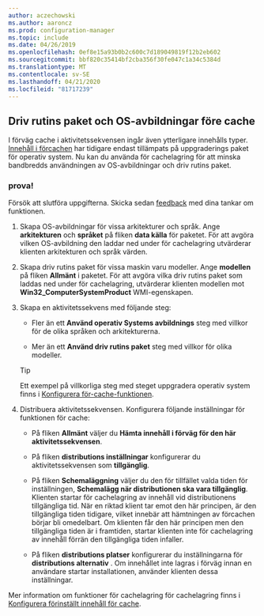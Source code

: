 ```yaml
---
author: aczechowski
ms.author: aaroncz
ms.prod: configuration-manager
ms.topic: include
ms.date: 04/26/2019
ms.openlocfilehash: 0ef8e15a93b0b2c600c7d189049819f12b2eb602
ms.sourcegitcommit: bbf820c35414bf2cba356f30fe047c1a34c5384d
ms.translationtype: MT
ms.contentlocale: sv-SE
ms.lasthandoff: 04/21/2020
ms.locfileid: "81717239"
---
```

## <a name="pre-cache-driver-packages-and-os-images"></a><a name="bkmk_precache"></a>Driv rutins paket och OS-avbildningar före cache

<!--4224642-->
I förväg cache i aktivitetssekvensen ingår även ytterligare innehålls typer. [Innehåll i förcachen](../../../../../osd/deploy-use/create-a-task-sequence-to-upgrade-an-operating-system.md#configure-pre-cache-content) har tidigare endast tillämpats på uppgraderings paket för operativ system. Nu kan du använda för cachelagring för att minska bandbredds användningen av OS-avbildningar och driv rutins paket.

### <a name="try-it-out"></a>prova!

Försök att slutföra uppgifterna. Skicka sedan [feedback](../../../../understand/find-help.md#product-feedback) med dina tankar om funktionen.

1. Skapa OS-avbildningar för vissa arkitekturer och språk. Ange **arkitekturen** och **språket** på fliken **data källa** för paketet. För att avgöra vilken OS-avbildning den laddar ned under för cachelagring utvärderar klienten arkitekturen och språk värden.  

2. Skapa driv rutins paket för vissa maskin varu modeller. Ange **modellen** på fliken **Allmänt** i paketet. För att avgöra vilka driv rutins paket som laddas ned under för cachelagring, utvärderar klienten modellen mot **Win32_ComputerSystemProduct** WMI-egenskapen.  

3. Skapa en aktivitetssekvens med följande steg:  

    - Fler än ett **Använd operativ Systems avbildnings** steg med villkor för de olika språken och arkitekturerna.  

    - Mer än ett **Använd driv rutins paket** steg med villkor för olika modeller.  

    > [!Tip]  
    > Ett exempel på villkorliga steg med steget uppgradera operativ system finns i [Konfigurera för-cache-funktionen](../../../../../osd/deploy-use/create-a-task-sequence-to-upgrade-an-operating-system.md#configure-pre-cache-content).  

4. Distribuera aktivitetssekvensen. Konfigurera följande inställningar för funktionen för cache:  

    - På fliken **Allmänt** väljer du **Hämta innehåll i förväg för den här aktivitetssekvensen**.  

    - På fliken **distributions inställningar** konfigurerar du aktivitetssekvensen som **tillgänglig**.  

    - På fliken **Schemaläggning** väljer du den för tillfället valda tiden för inställningen, **Schemalägg när distributionen ska vara tillgänglig**. Klienten startar för cachelagring av innehåll vid distributionens tillgängliga tid. När en riktad klient tar emot den här principen, är den tillgängliga tiden tidigare, vilket innebär att hämtningen av förcachen börjar bli omedelbart. Om klienten får den här principen men den tillgängliga tiden är i framtiden, startar klienten inte för cachelagring av innehåll förrän den tillgängliga tiden infaller.  

    - På fliken **distributions platser** konfigurerar du inställningarna för **distributions alternativ** . Om innehållet inte lagras i förväg innan en användare startar installationen, använder klienten dessa inställningar.  

Mer information om funktioner för cachelagring för cachelagring finns i [Konfigurera förinställt innehåll för cache](../../../../../osd/deploy-use/create-a-task-sequence-to-upgrade-an-operating-system.md#configure-pre-cache-content).
